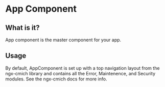 # App Component

## What is it?
App component is the master component for your app. 

## Usage
By default, AppComponent is set up with a top navigation layout from the ngx-cmich library and contains all the Error, Maintenence, and Security modules.  See the ngx-cmich docs for more info.
